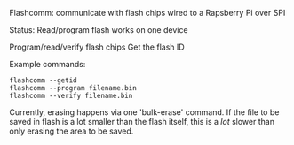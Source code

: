 Flashcomm: communicate with flash chips wired to a Rapsberry Pi over SPI

Status: Read/program flash works on one device

Program/read/verify flash chips
Get the flash ID


Example commands:

```
flashcomm --getid
flashcomm --program filename.bin
flashcomm --verify filename.bin
```

Currently, erasing happens via one 'bulk-erase' command. If the file to be saved in flash is a lot smaller than the flash itself, this is a *lot* slower than only erasing the area to be saved.
